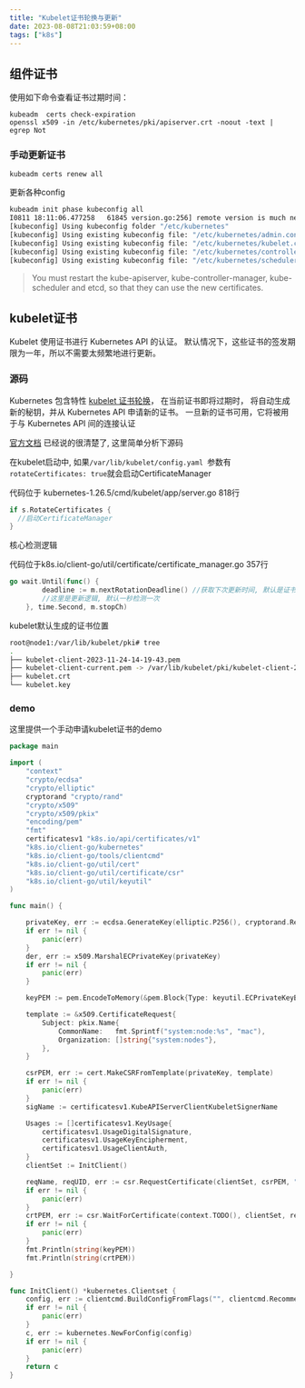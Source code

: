 ```yaml
---
title: "Kubelet证书轮换与更新"
date: 2023-08-08T21:03:59+08:00
tags: ["k8s"]
---
```


## 组件证书

使用如下命令查看证书过期时间：

```
kubeadm  certs check-expiration 
openssl x509 -in /etc/kubernetes/pki/apiserver.crt -noout -text | egrep Not
```

### 手动更新证书

```shell
kubeadm certs renew all 
```

更新各种config

```bash
kubeadm init phase kubeconfig all 
I0811 18:11:06.477258   61845 version.go:256] remote version is much newer: v1.27.4; falling back to: stable-1.26
[kubeconfig] Using kubeconfig folder "/etc/kubernetes"
[kubeconfig] Using existing kubeconfig file: "/etc/kubernetes/admin.conf"
[kubeconfig] Using existing kubeconfig file: "/etc/kubernetes/kubelet.conf"
[kubeconfig] Using existing kubeconfig file: "/etc/kubernetes/controller-manager.conf"
[kubeconfig] Using existing kubeconfig file: "/etc/kubernetes/scheduler.conf"
```

> You must restart the kube-apiserver, kube-controller-manager, kube-scheduler and etcd, so that they can use the new certificates.

## kubelet证书

Kubelet 使用证书进行 Kubernetes API 的认证。 默认情况下，这些证书的签发期限为一年，所以不需要太频繁地进行更新。

### 源码

Kubernetes 包含特性 [kubelet 证书轮换](https://kubernetes.io/zh-cn/docs/reference/access-authn-authz/kubelet-tls-bootstrapping/)， 在当前证书即将过期时， 将自动生成新的秘钥，并从 Kubernetes API 申请新的证书。 一旦新的证书可用，它将被用于与 Kubernetes API 间的连接认证

[官方文档](https://kubernetes.io/zh-cn/docs/tasks/tls/certificate-rotation/) 已经说的很清楚了, 这里简单分析下源码

在kubelet启动中, 如果`/var/lib/kubelet/config.yaml `参数有 `rotateCertificates: true`就会启动CertificateManager

代码位于 kubernetes-1.26.5/cmd/kubelet/app/server.go  818行

```go
if s.RotateCertificates {
  //启动CertificateManager
}
```

核心检测逻辑

代码位于k8s.io/client-go/util/certificate/certificate_manager.go 357行

```go
go wait.Until(func() {
		deadline := m.nextRotationDeadline() //获取下次更新时间, 默认是证书的有效时间剩下 30% 到 10% 之间的任意时间点
		//这里是更新逻辑, 默认一秒检测一次
	}, time.Second, m.stopCh)
```

kubelet默认生成的证书位置

```bash
root@node1:/var/lib/kubelet/pki# tree
.
├── kubelet-client-2023-11-24-14-19-43.pem
├── kubelet-client-current.pem -> /var/lib/kubelet/pki/kubelet-client-2023-11-24-14-19-43.pem
├── kubelet.crt
└── kubelet.key
```

### demo

这里提供一个手动申请kubelet证书的demo

```go
package main

import (
	"context"
	"crypto/ecdsa"
	"crypto/elliptic"
	cryptorand "crypto/rand"
	"crypto/x509"
	"crypto/x509/pkix"
	"encoding/pem"
	"fmt"
	certificatesv1 "k8s.io/api/certificates/v1"
	"k8s.io/client-go/kubernetes"
	"k8s.io/client-go/tools/clientcmd"
	"k8s.io/client-go/util/cert"
	"k8s.io/client-go/util/certificate/csr"
	"k8s.io/client-go/util/keyutil"
)

func main() {

	privateKey, err := ecdsa.GenerateKey(elliptic.P256(), cryptorand.Reader)
	if err != nil {
		panic(err)
	}
	der, err := x509.MarshalECPrivateKey(privateKey)
	if err != nil {
		panic(err)
	}

	keyPEM := pem.EncodeToMemory(&pem.Block{Type: keyutil.ECPrivateKeyBlockType, Bytes: der})

	template := &x509.CertificateRequest{
		Subject: pkix.Name{
			CommonName:   fmt.Sprintf("system:node:%s", "mac"),
			Organization: []string{"system:nodes"},
		},
	}

	csrPEM, err := cert.MakeCSRFromTemplate(privateKey, template)
	if err != nil {
		panic(err)
	}
	sigName := certificatesv1.KubeAPIServerClientKubeletSignerName

	Usages := []certificatesv1.KeyUsage{
		certificatesv1.UsageDigitalSignature,
		certificatesv1.UsageKeyEncipherment,
		certificatesv1.UsageClientAuth,
	}
	clientSet := InitClient()

	reqName, reqUID, err := csr.RequestCertificate(clientSet, csrPEM, "", sigName, nil, Usages, privateKey)
	if err != nil {
		panic(err)
	}
	crtPEM, err := csr.WaitForCertificate(context.TODO(), clientSet, reqName, reqUID)
	if err != nil {
		panic(err)
	}
	fmt.Println(string(keyPEM))
	fmt.Println(string(crtPEM))

}

func InitClient() *kubernetes.Clientset {
	config, err := clientcmd.BuildConfigFromFlags("", clientcmd.RecommendedHomeFile)
	if err != nil {
		panic(err)
	}
	c, err := kubernetes.NewForConfig(config)
	if err != nil {
		panic(err)
	}
	return c
}
```

